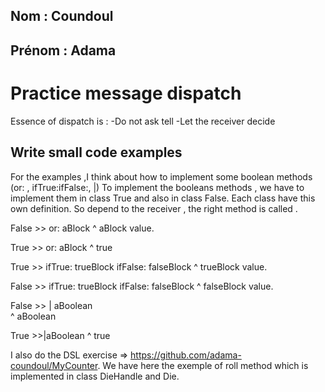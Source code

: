 ## Nom : Coundoul
## Prénom : Adama
 

# Practice message dispatch

Essence of dispatch is :
-Do not ask tell 
-Let the receiver decide 

## Write small code examples 

For the examples ,I think about how to implement some boolean methods (or: , ifTrue:ifFalse:, |)
To implement the booleans methods , we have to implement them in class True and also in class False. Each class have this own definition.
So depend to the receiver , the right method is called .

False >> or: aBlock
  ^ aBlock value.

True >> or: aBlock
  ^ true

True >> ifTrue: trueBlock ifFalse: falseBlock
  ^ trueBlock value.

False >> ifTrue: trueBlock ifFalse: falseBlock
  ^ falseBlock value.

 False >> | aBoolean                             
   ^ aBoolean

 True >>|aBoolean
   ^ true

I also do the DSL exercise => https://github.com/adama-coundoul/MyCounter. 
We have here the exemple of roll method which is implemented in class DieHandle and Die.



